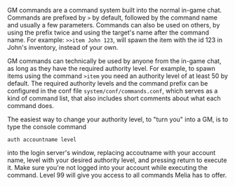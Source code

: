 GM commands are a command system built into the normal in-game chat. Commands are prefixed by `>` by default, followed by the command name and usually a few parameters. Commands can also be used on others, by using the prefix twice and using the target's name after the command name. For example: `>>item John 123`, will spawn the item with the id 123 in John's inventory, instead of your own.

GM commands can technically be used by anyone from the in-game chat, as long as they have the required authority level. For example, to spawn items using the command `>item` you need an authority level of at least 50 by default. The required authority levels and the command prefix can be configured in the conf file `system/conf/commands.conf`, which serves as a kind of command list, that also includes short comments about what each command does.

The easiest way to change your authority level, to "turn you" into a GM, is to type the console command

```
auth accountname level
```

into the login server's window, replacing accoutname with your account name, level with your desired authority level, and pressing return to execute it. Make sure you're not logged into your account while executing the command. Level 99 will give you access to all commands Melia has to offer.